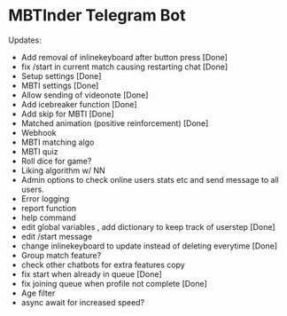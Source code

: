# MBTInder Telegram Bot



Updates:
  
  - Add removal of inlinekeyboard after button press [Done]
  - fix /start in current match causing restarting chat [Done]
  - Setup settings [Done]
  - MBTI settings [Done]
  - Allow sending of videonote [Done]
  - Add icebreaker function [Done]
  - Add skip for MBTI [Done]
  - Matched animation (positive reinforcement) [Done]
  - Webhook
  - MBTI matching algo 
  - MBTI quiz
  - Roll dice for game?
  - Liking algorithm w/ NN
  - Admin options to check online users stats etc and send message to all users.
  - Error logging
  - report function
  - help command 
  - edit global variables , add dictionary to keep track of userstep [Done]
  - edit /start message
  - change inlinekeyboard to update instead of deleting everytime [Done]
  - Group match feature?
  - check other chatbots for extra features copy
  - fix start when already in queue [Done]
  - fix joining queue when profile not complete [Done]
  - Age filter
  - async await for increased speed?

